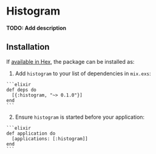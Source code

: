# Histogram

**TODO: Add description**

## Installation

If [available in Hex](https://hex.pm/docs/publish), the package can be installed as:

  1. Add `histogram` to your list of dependencies in `mix.exs`:

    ```elixir
    def deps do
      [{:histogram, "~> 0.1.0"}]
    end
    ```

  2. Ensure `histogram` is started before your application:

    ```elixir
    def application do
      [applications: [:histogram]]
    end
    ```

